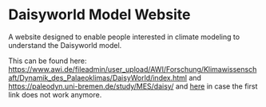 # Daisyworld Model Website

A website designed to enable people interested in climate modeling to understand the Daisyworld model.

This can be found here: https://www.awi.de/fileadmin/user_upload/AWI/Forschung/Klimawissenschaft/Dynamik_des_Palaeoklimas/DaisyWorld/index.html and https://paleodyn.uni-bremen.de/study/MES/daisy/
and <a href="https://b-schwertfeger.de/projects/awi-work/daisyworld/index.html" target="_blank" >here</a> in case the first link does not work anymore.
